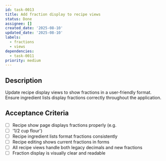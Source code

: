 ```yaml
---
id: task-0013
title: Add fraction display to recipe views
status: Done
assignee: []
created_date: '2025-08-10'
updated_date: '2025-08-10'
labels:
  - fractions
  - views
dependencies:
  - task-0011
priority: medium
---
```


## Description

Update recipe display views to show fractions in a user-friendly format. Ensure ingredient lists display fractions correctly throughout the application.

## Acceptance Criteria

- [ ] Recipe show page displays fractions properly (e.g.
- [ ] '1/2 cup flour')
- [ ] Recipe ingredient lists format fractions consistently
- [ ] Recipe editing shows current fractions in forms
- [ ] All recipe views handle both legacy decimals and new fractions
- [ ] Fraction display is visually clear and readable
